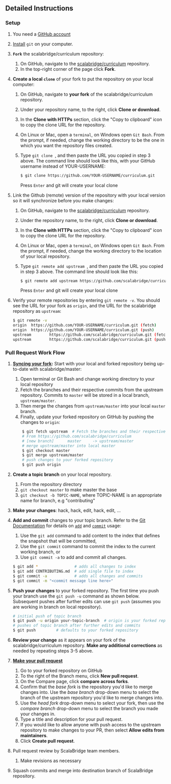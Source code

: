 ## Detailed Instructions
### Setup

1. You need a [GitHub account](https://github.com)
2. [Install](https://help.github.com/articles/set-up-git/#platform-all) `git` on your computer.
3. **`Fork`** the scalabridge/curriculum repository:
	1. On GitHub, navigate to the [scalabridge/curriculum](https://github.com/scalabridge/curriculum) repository.
	2. In the top-right corner of the page click **Fork**.
3. **Create a local `clone`** of your fork to put the repository on your local computer:
	1. On GitHub, navigate to **your fork** of the scalabridge/curriculum repository.
	2. Under your repository name, to the right, click **Clone or download**.
	3. In the **Clone with HTTPs** section, click the "Copy to clipboard" icon to copy the clone URL for the repository.
	4. On Linux or Mac, open a `terminal`, on Windows open `Git Bash`. From the prompt, if needed, change the working directory to be the one in which you want the repository files created.
	5. Type `git clone `, and then paste the URL you copied in step 3 above. The command line should look like this, with your GitHub username instead of YOUR-USERNAME:
	    ```bash
	    $ git clone https://github.com/YOUR-USERNAME/curriculum.git
	    ```
	
        Press `Enter` and git will create your local clone

5. Link the Github (remote) version of the repository with your local version so it will synchronize before you make changes:
	1. On GitHub, navigate to the [scalabridge/curriculum](https://github.com/scalabridge/curriculum) repository.
	2. Under the repository name, to the right, click **Clone or download**.
	3. In the **Clone with HTTPs** section, click the "Copy to clipboard" icon to copy the clone URL for the repository.
	4. On Linux or Mac, open a `terminal`, on Windows open `Git Bash`. From the prompt, if needed, change the working directory to the location of your local repository.
	5. Type `git remote add upstream `, and then paste the URL you copied in step 3 above. The command line should look like this:
	    ```Bash
	    $ git remote add upstream https://github.com/scalabridge/curriculum.git
        ````
	
        Press `Enter` and git will create your local clone

6. Verify your remote repositories by entering `git remote -v`. You should see the URL for your fork as `origin`, and the URL for the scalabridge repository as `upstream`:
    ```bash
    $ git remote -v
    origin  https://github.com/YOUR-USERNAME/curriculum.git (fetch)
    origin  https://github.com/YOUR-USERNAME/curriculum.git (push)
    upstream        https://github.com/scalabridge/curriculum.git (fetch)
    upstream        https://github.com/scalabridge/curriculum.git (push)
    ```

### Pull Request Work Flow
1. **[Syncing your fork](https://help.github.com/articles/syncing-a-fork/):** Start with your local and forked repository being up-to-date with scalabridge/master:
	1. Open terminal or Git Bash and change working directory to your local repository
	2. Fetch the branches and their respective commits from the upstream repository. Commits to `master` will be stored in a local branch, `upstream/master`. 
	3. Then merge the changes from `upstream/master` into your local `master` branch. 
	4. Finally, update your forked repository on GitHub by pushing the changes to `origin`:
    ```bash
	    $ git fetch upstream  # Fetch the branches and their respective commits
        # From https://github.com/scalabridge/curriculum
	    # [new branch]      master     -> upstream/master
	    # merge upstream/master into local master
	    $ git checkout master
	    $ git merge upstream/master
	    # push changes to your forked repository
	    $ git push origin
    ```

2. **Create a topic branch** on your local repository.
	1. From the repository directory
	2. `git checkout master` to make master the base
	3. `git checkout -b TOPIC-NAME`, where TOPIC-NAME is an appropriate name for branch, e.g "contributing" 
3. **Make your changes**: hack, hack, edit, hack, edit, ...
4. **Add and commit** changes to your topic branch. Refer to the [Git Documentation](https://git-scm.com/docs) for details on [`add`](https://git-scm.com/docs/git-add) and [`commit`](https://git-scm.com/docs/git-add) usage:
	1. Use the `git add` command to add content to the index that defines the snapshot that will be committed,
	2. Use the `git commit` command to commit the index to the current working branch, or
	3. Use `git commit -a` to add and commit all changes.
	```bash
	$ git add *                # adds all changes to index
    $ git add CONTRIBUTING.md  # add single file to index
	$ git commit -a            # adds all changes and commits
	$ git commit -m "<commit message line here>"
	```
5. **Push your changes** to your forked repository. The first time you push your branch use the `git push -u` command as shown below. Subsequent pushes after further edits can use `git push` (assumes you are working in branch on local repository).
	
	```bash
	# initial push of topic branch
	$ git push -u origin your-topic-branch  # origin is your forked repository
	# pushes of topic branch after further edits and commits
	$ git push         # defaults to your forked repository
	```
6. **Review your change** as it appears on your fork of the scalabridge/curriculum repository. **Make any additional corrections** as needed by repeating steps 3-5 above.
7. [**Make your pull request**](https://help.github.com/articles/creating-a-pull-request-from-a-fork/)
	1. Go to your forked repository on GitHub
  	2. To the right of the Branch menu, click **New pull request**.
  	3. On the Compare page, click **compare across forks**.
  	4. Confirm that the *base fork* is the repository you'd like to merge changes into. Use the *base branch* drop-down menu to select the branch of the upstream repository you'd like to merge changes into.
  	5. Use the *head fork* drop-down menu to select your fork, then use the *compare branch* drop-down menu to select the branch you made your changes in.
  	6. Type a title and description for your pull request. 
  	7. If you would like to allow anyone with push access to the upstream repository to make changes to your PR, then select **Allow edits from maintainers**.
  	8. Click **Create pull request**.
8. Pull request review by ScalaBridge team members.
	1. Make revisions as necessary
9. Squash commits and merge into destination branch of ScalaBridge repository. 







